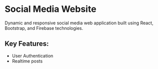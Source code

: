 # Social Media Website

Dynamic and responsive social media web application built using React, Bootstrap, and Firebase technologies.

## Key Features:
- User Authentication
- Realtime posts

